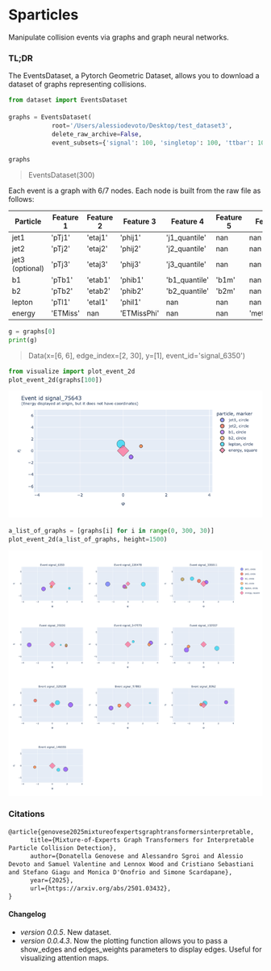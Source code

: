 # Sparticles
Manipulate collision events via graphs and graph neural networks.

### TL;DR
The EventsDataset, a Pytorch Geometric Dataset, allows you to download a dataset of graphs representing collisions. 

```python
from dataset import EventsDataset

graphs = EventsDataset(
            root='/Users/alessiodevoto/Desktop/test_dataset3',
            delete_raw_archive=False,
            event_subsets={'signal': 100, 'singletop': 100, 'ttbar': 100})

graphs
```

> EventsDataset(300)




    
Each event is a graph with 6/7 nodes. Each node is built from the raw file as follows:

| Particle          | Feature 1 | Feature 2 | Feature 3   | Feature 4     | Feature 5 | Feature 6    |
|-------------------|-----------|-----------|-------------|---------------|-----------|--------------|
| jet1              |  'pTj1'   | 'etaj1'   |   'phij1'   | 'j1_quantile' |    nan    |     nan      |
| jet2              |  'pTj2'   | 'etaj2'   |   'phij2'   | 'j2_quantile' |    nan    |     nan      |
| jet3 (optional)   |  'pTj3'   | 'etaj3'   |   'phij3'   | 'j3_quantile' |    nan    |     nan      |
| b1                |  'pTb1'   | 'etab1'   |   'phib1'   | 'b1_quantile' |   'b1m'   |     nan      |
| b2                |  'pTb2'   | 'etab2'   |   'phib2'   | 'b2_quantile' |   'b2m'   |     nan      |
| lepton            |  'pTl1'   | 'etal1'   |   'phil1'   |      nan      |    nan    |     nan      |
| energy            | 'ETMiss'  |   nan     | 'ETMissPhi' |      nan      |    nan    | 'metsig_New' |
                    



```python
g = graphs[0]
print(g)
```

> Data(x=[6, 6], edge_index=[2, 30], y=[1], event_id='signal_6350')



```python
from visualize import plot_event_2d
plot_event_2d(graphs[100])
```

<img src="images/single.png" >




```python
a_list_of_graphs = [graphs[i] for i in range(0, 300, 30)]
plot_event_2d(a_list_of_graphs, height=1500)
```

<img src="images/multiple.png" >

### Citations
```
@article{genovese2025mixtureofexpertsgraphtransformersinterpretable,
      title={Mixture-of-Experts Graph Transformers for Interpretable Particle Collision Detection}, 
      author={Donatella Genovese and Alessandro Sgroi and Alessio Devoto and Samuel Valentine and Lennox Wood and Cristiano Sebastiani and Stefano Giagu and Monica D'Onofrio and Simone Scardapane},
      year={2025},
      url={https://arxiv.org/abs/2501.03432}, 
}
```


#### Changelog
- *version 0.0.5*. New dataset. 
- *version 0.0.4.3*. Now the plotting function allows you to pass a show_edges and edges_weights parameters to display edges. Useful for visualizing attention maps.

